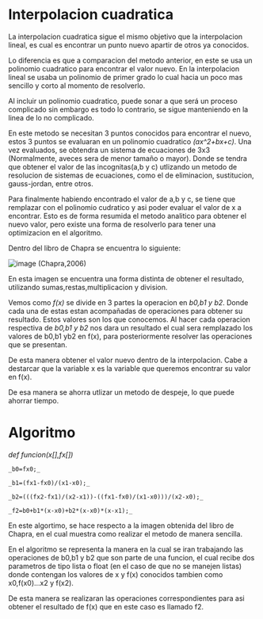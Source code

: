 # Interpolacion cuadratica

La interpolacion cuadratica sigue el mismo objetivo que la interpolacion lineal, es cual es encontrar un punto nuevo apartir de otros ya conocidos.

Lo diferencia es que a comparacion del metodo anterior, en este se usa un polinomio cuadratico para encontrar el valor nuevo. En la interpolacion lineal se usaba un polinomio de primer grado lo cual hacia un poco mas sencillo y corto al momento de resolverlo.

Al incluir un polinomio cuadratico, puede sonar a que será un proceso complicado sin embargo es todo lo contrario, se sigue manteniendo en la linea de lo no complicado.

En este metodo se necesitan 3 puntos conocidos para encontrar el nuevo, estos 3 puntos se evaluaran en un polinomio cuadratico _(ax^2+bx+c)_. Una vez evaluados, se obtendra un sistema de ecuaciones de 3x3 (Normalmente, aveces sera de menor tamaño o mayor).
Donde se tendra que obtener el valor de las incognitas(a,b y c) utlizando un metodo de resolucion de sistemas de ecuaciones, como el de eliminacion, sustitucion, gauss-jordan, entre otros. 

Para finalmente habiendo encontrado el valor de a,b y c, se tiene que remplazar con el polinomio cudratico y asi poder evaluar el valor de x a encontrar. Esto es de forma resumida el metodo analitico para obtener el nuevo valor, pero existe una forma de resolverlo para tener una optimizacion en el algoritmo.

Dentro del libro de Chapra se encuentra lo siguiente:

![image](https://github.com/CristianCHsx/Metodos-Numericos/assets/162630564/ef48ff63-a82c-47ed-88fe-afe7b3e84fdb) (Chapra,2006)

En esta imagen se encuentra una forma distinta de obtener el resultado, utilizando sumas,restas,multiplicacion y division.

Vemos como _f(x)_ se divide en 3 partes la operacion en _b0,b1 y b2_. Donde cada una de estas estan acompañadas de operaciones para obtener su resultado. Estos valores son los que conocemos. Al hacer cada operacion respectiva de _b0,b1 y b2_ nos dara un resultado el cual sera remplazado los valores de b0,b1 yb2 en f(x), para posteriormente resolver las operaciones que se presentan. 

De esta manera obtener el valor nuevo dentro de la interpolacion. Cabe a destarcar que la variable x es la variable que queremos encontrar su valor en f(x).

De esa manera se ahorra utlizar un metodo de despeje, lo que puede ahorrar tiempo.

# Algoritmo
_def funcion(x[],fx[])_

    _b0=fx0;_

    _b1=(fx1-fx0)/(x1-x0);_

    _b2=(((fx2-fx1)/(x2-x1))-((fx1-fx0)/(x1-x0)))/(x2-x0);_

    _f2=b0+b1*(x-x0)+b2*(x-x0)*(x-x1);_

En este algortimo, se hace respecto a la imagen obtenida del libro de Chapra, en el cual muestra como realizar el metodo de manera sencilla.

En el algoritmo se representa la manera en la cual se iran trabajando las operaciones de b0,b1 y b2 que son parte de una funcion, el cual recibe dos parametros de tipo lista o float (en el caso de que no se manejen listas) donde contengan los valores de x y f(x) conocidos tambien como x0,f(x0)...x2 y f(x2).

De esta manera se realizaran las operaciones correspondientes para asi obtener el resultado de f(x) que en este caso es llamado f2.